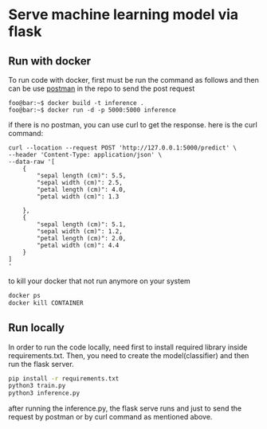 # Serve machine learning model via flask

## Run with docker
To run code  with docker, first must be run the command as follows and then can be use [postman](https://github.com/elham-zs/Inference-ML-Flask/blob/master/online-inference-innovaton.postman_collection.json) in the repo to send the post request
```console
foo@bar:~$ docker build -t inference .
foo@bar:~$ docker run -d -p 5000:5000 inference
```
if there is no postman, you can use curl to get the response.
here is the curl command:
```
curl --location --request POST 'http://127.0.0.1:5000/predict' \
--header 'Content-Type: application/json' \
--data-raw '[
  	{ 
	  	"sepal length (cm)": 5.5,
	    "sepal width (cm)": 2.5,
	    "petal length (cm)": 4.0,
	    "petal width (cm)": 1.3 
  	
    },
    {
		"sepal length (cm)": 5.1,
	    "sepal width (cm)": 1.2,
	    "petal length (cm)": 2.0,
	    "petal width (cm)": 4.4
    }
]
'
```
to kill your docker that not run anymore on your system
```bash
docker ps
docker kill CONTAINER
```

## Run locally
In order to run the code locally, need first to install required library inside requirements.txt. Then, you need to create the model(classifier) and then run the flask server. 
```bash
pip install -r requirements.txt
python3 train.py
python3 inference.py
```
after running the inference.py, the flask serve runs and just to send the request by postman or by curl command as mentioned above.
